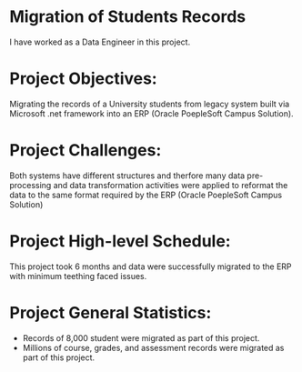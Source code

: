 # Migration of Students Records
I have worked as a Data Engineer in this project.
# Project Objectives:
Migrating the records of a University students from legacy system built via Microsoft .net framework into an ERP (Oracle PoepleSoft Campus Solution).
# Project Challenges:
Both systems have different structures and therfore many data pre-processing and data transformation activities were applied to reformat the data to the same format required by the ERP (Oracle PoepleSoft Campus Solution)
# Project High-level Schedule:
This project took 6 months and data were successfully migrated to the ERP with minimum teething faced issues.
# Project General Statistics:
* Records of 8,000 student were migrated as part of this project.
* Millions of course, grades, and assessment records were migrated as part of this project.
